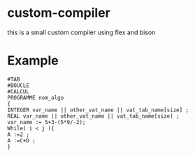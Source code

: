 # custom-compiler
this is a small custom compiler using flex and bison 

# Example 
  ``````
  #TAB
  #BOUCLE
  #CALCUL
  PROGRAMME nom_algo
  {
  INTEGER var_name || other_vat_name || vat_tab_name[size] ;
  REAL var_name || other_vat_name || vat_tab_name[size] ;
  var_name := 5+3-(5*9/-2);
  While( i < j ){
  A :=2 ;
  A :=C+D ;
  }
   ``````
